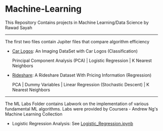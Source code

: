 # Machine-Learning

This Repository Contains projects in Machine Learning/Data Science by Rawad Sayah

---
The first two files contain Jupiter files that compare algorithm efficiency
  - <a href="https://github.com/rorosaya/Machine-Learning/blob/main/Car_Logos.ipynb">Car Logos</a>: An Imaging DataSet with Car Logos (Classification)
  
      Principal Component Analysis (PCA) | Logistic Regression | K Nearest Neighbors
    
  - <a href="https://github.com/rorosaya/Machine-Learning/blob/main/RideShare.ipynb">Rideshare</a>: A Rideshare Dataset With Pricing Information (Regression)

      PCA | Dummy Variables | Linear Regression (Stochastic Descent) | K Nearest Neighbors
    
---
The ML Labs Folder contains Labwork on the implementation of various fundamental ML algorithms. Labs were provided by Coursera - Andrew Ng's Machine Learning Collection
- Logistic Regression Analysis: See <a href="https://github.com/rorosaya/Machine-Learning/blob/main/ML%20Labs/Logistic%20Regression%20Analysis/Logistic_Regression.ipynb">Logistic_Regression.ipynb</a>
